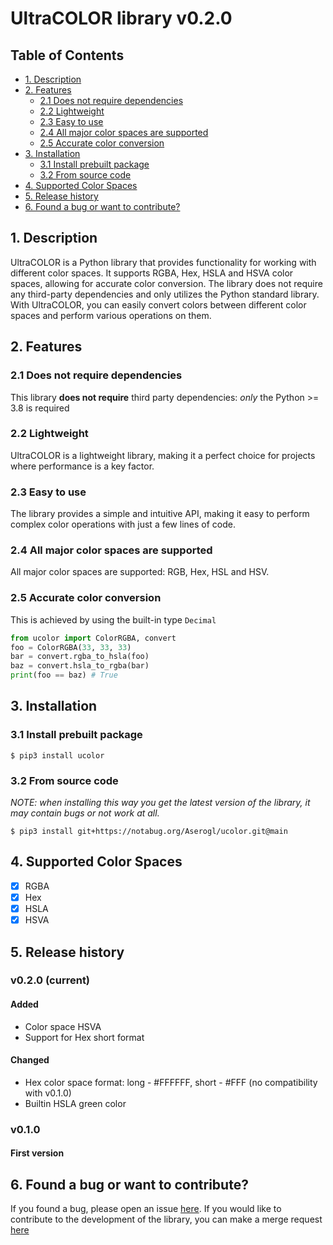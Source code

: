 # UltraCOLOR library v0.2.0
## Table of Contents
- [1. Description](#1-description)
- [2. Features](#2-features)
  - [2.1 Does not require dependencies](#21-does-not-require-dependencies)
  - [2.2 Lightweight](#22-lightweight)
  - [2.3 Easy to use](#23-easy-to-use)
  - [2.4 All major color spaces are supported](#24-all-major-color-spaces-are-supported)
  - [2.5 Accurate color conversion](#25-accurate-color-conversion)
- [3. Installation](#3-installation)
  - [3.1 Install prebuilt package](#31-install-prebuilt-package)
  - [3.2 From source code](#32-from-source-code)
- [4. Supported Color Spaces](#4-supported-color-spaces)
- [5. Release history](#5-release-history)
- [6. Found a bug or want to contribute?](#6-found-a-bug-or-want-to-contribute)


## 1. Description
UltraCOLOR is a Python library that provides functionality for working with different color spaces. It supports RGBA, Hex, HSLA and HSVA color spaces, allowing for accurate color conversion. The library does not require any third-party dependencies and only utilizes the Python standard library. With UltraCOLOR, you can easily convert colors between different color spaces and perform various operations on them.

## 2. Features
### 2.1 Does not require dependencies
This library **does not require** third party dependencies: *only* the Python >= 3.8 is required
### 2.2 Lightweight
UltraCOLOR is a lightweight library, making it a perfect choice for projects where performance is a key factor.
### 2.3 Easy to use
The library provides a simple and intuitive API, making it easy to perform complex color operations with just a few lines of code.
### 2.4 All major color spaces are supported
All major color spaces are supported: RGB, Hex, HSL and HSV.
### 2.5 Accurate color conversion
This is achieved by using the built-in type `Decimal`
```python
from ucolor import ColorRGBA, convert
foo = ColorRGBA(33, 33, 33)
bar = convert.rgba_to_hsla(foo)
baz = convert.hsla_to_rgba(bar)
print(foo == baz) # True
```

## 3. Installation
### 3.1 Install prebuilt package

```console
$ pip3 install ucolor
```
### 3.2 From source code
*NOTE: when installing this way you get the latest version of the library, it may contain bugs or not work at all.*
```console
$ pip3 install git+https://notabug.org/Aserogl/ucolor.git@main
```

## 4. Supported Color Spaces
- [x] RGBA
- [x] Hex
- [x] HSLA
- [x] HSVA

## 5. Release history
### v0.2.0 (current)
#### Added
- Color space HSVA
- Support for Hex short format
#### Changed
- Hex color space format: long - #FFFFFF, short - #FFF (no compatibility with v0.1.0)
- Builtin HSLA green color

### v0.1.0
#### First version

## 6. Found a bug or want to contribute?
If you found a bug, please open an issue [here](https://notabug.org/Aserogl/ucolor/issues). If you would like to contribute to the development of the library, you can make a merge request [here](https://notabug.org/Aserogl/ucolor/pulls)

